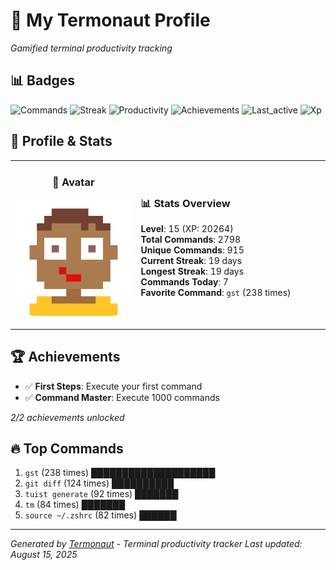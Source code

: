 # 🚀 My Termonaut Profile

*Gamified terminal productivity tracking*

## 📊 Badges

![Commands](https://img.shields.io/badge/Commands-2798-blue?style=flat-square&logo=terminal&logoColor=white) ![Streak](https://img.shields.io/badge/Streak-19+days-blue?style=flat-square&logo=terminal&logoColor=white) ![Productivity](https://img.shields.io/badge/Productivity-80.0%25-green?style=flat-square&logo=terminal&logoColor=white) ![Achievements](https://img.shields.io/badge/Achievements-5%2F10-blue?style=flat-square&logo=terminal&logoColor=white) ![Last_active](https://img.shields.io/badge/Last+Active-6h+ago-yellow?style=flat-square&logo=terminal&logoColor=white) ![Xp](https://img.shields.io/badge/XP-Level+15+%2820264%2F25600%29-blue?style=flat-square&logo=terminal&logoColor=white) 

## 🎨 Profile & Stats

<table><tr>
<td width="40%" align="center">

### 👤 Avatar

![Avatar](./avatars/92d16113f346b44989c006b24588ea12.svg)

</td>
<td width="60%">

### 📊 Stats Overview

**Level**: 15 (XP: 20264)  
**Total Commands**: 2798  
**Unique Commands**: 915  
**Current Streak**: 19 days  
**Longest Streak**: 19 days  
**Commands Today**: 7  
**Favorite Command**: `gst` (238 times)  

</td>
</tr></table>

## 🏆 Achievements

- ✅ **First Steps**: Execute your first command
- ✅ **Command Master**: Execute 1000 commands

*2/2 achievements unlocked*

## 🔥 Top Commands

1. `gst` (238 times) ████████████████████
2. `git diff` (124 times) ██████████
3. `tuist generate` (92 times) ███████
4. `tm` (84 times) ███████
5. `source ~/.zshrc` (82 times) ██████

---

*Generated by [Termonaut](https://github.com/oiahoon/termonaut) - Terminal productivity tracker*
*Last updated: August 15, 2025*
